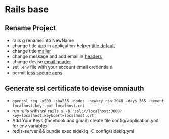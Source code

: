# Rails base
## Rename Project
* rails g rename:into NewName
* change title app in application-helper [title default](https://github.com/JamesAndresCM/base_rails_5/blob/5576fcdfa18ffdacde358bf1d2d01620652353c0/app/helpers/application_helper.rb#L10)
* change title [mailer](https://github.com/JamesAndresCM/base_rails_5/blob/ec116a3b08753836bc6770c0cc363321ff9603ac/app/views/mail_form/contact.erb#L1)
* change message and add email in [headers](https://github.com/JamesAndresCM/base_rails_5/blob/5576fcdfa18ffdacde358bf1d2d01620652353c0/app/models/main.rb#L9)
* change devise [email header](https://github.com/JamesAndresCM/base_rails_5/blob/bf04de0645a657d8d85a13907eaaa8277f5e9617/config/initializers/devise.rb#L21)
* set `.env` file with your account email credentials
* permit [less secure apps](https://myaccount.google.com/lesssecureapps)
## Generate ssl certificate to devise omniauth
* `openssl req -x509 -sha256 -nodes -newkey rsa:2048 -days 365 -keyout localhost.key -out localhost.crt`
* run rails with ssl `rails s -b 'ssl://localhost:3000?key=localhost.key&cert=localhost.crt'` 
* Add Your Keys (facebook and gmail) create file config/application.yml for env variables
* redis-server && bundle exec sidekiq -C config/sidekiq.yml
